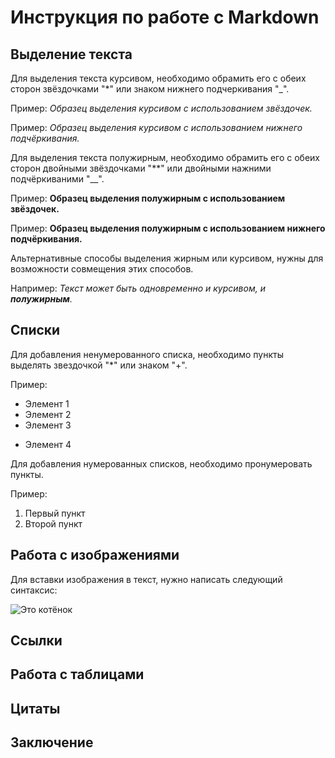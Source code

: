 # Инструкция по работе с Markdown

## Выделение текста

Для выделения текста курсивом, необходимо обрамить его с обеих сторон звёздочками "*" или знаком нижнего подчеркивания "_".

Пример: *Образец выделения курсивом c использованием звёздочек.*

Пример: _Образец выделения курсивом c использованием нижнего подчёркивания._

Для выделения текста полужирным, необходимо обрамить его с обеих сторон двойными звёздочками "**" или двойными нажними подчёркиваними "__".

Пример: **Образец выделения полужирным с использованием звёздочек.**

Пример: __Образец выделения полужирным с использованием нижнего подчёркивания.__

Альтернативные способы выделения жирным или курсивом, нужны для возможности совмещения этих способов.

Например: _Текст может быть одновременно и курсивом, и **полужирным**._

## Списки
Для добавления ненумерованного списка, необходимо пункты выделять звездочкой "*" или знаком "+".

Пример:

* Элемент 1
* Элемент 2
* Элемент 3
+ Элемент 4

Для добавления нумерованных списков, необходимо пронумеровать пункты.

Пример:

1. Первый пункт
2. Второй пункт 

## Работа с изображениями

Для вставки изображения в текст, нужно написать следующий синтаксис:

![Это котёнок](kitty.jpg)

## Ссылки

## Работа с таблицами

## Цитаты

## Заключение